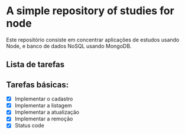 # A simple repository of studies for node

Este repositório consiste em concentrar aplicações de estudos usando Node, e banco de dados NoSQL usando MongoDB.

## Lista de tarefas

## Tarefas básicas:

- [x] Implementar o cadastro
- [x] Implementar a listagem
- [x] Implementar a atualização
- [x] Implementar a remoção
- [x] Status code
